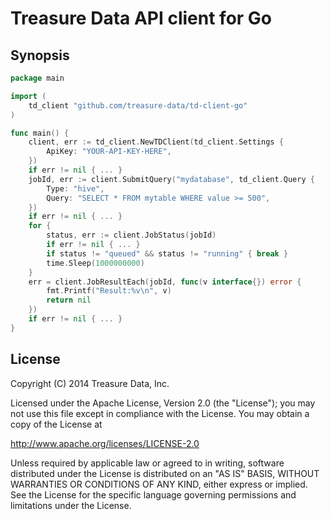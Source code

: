 Treasure Data API client for Go
===============================

Synopsis
--------

```go
package main

import (
	td_client "github.com/treasure-data/td-client-go"
)

func main() {
	client, err := td_client.NewTDClient(td_client.Settings {
		ApiKey: "YOUR-API-KEY-HERE",
	})
	if err != nil { ... }
	jobId, err := client.SubmitQuery("mydatabase", td_client.Query {
		Type: "hive",
		Query: "SELECT * FROM mytable WHERE value >= 500",
	})
	if err != nil { ... }
	for {
		status, err := client.JobStatus(jobId)
		if err != nil { ... }
		if status != "queued" && status != "running" { break }
		time.Sleep(1000000000)
	}
	err = client.JobResultEach(jobId, func(v interface{}) error {
		fmt.Printf("Result:%v\n", v)
		return nil
	})
	if err != nil { ... }
}
```

License
-------

Copyright (C) 2014 Treasure Data, Inc.

Licensed under the Apache License, Version 2.0 (the "License");
you may not use this file except in compliance with the License.
You may obtain a copy of the License at

   http://www.apache.org/licenses/LICENSE-2.0

Unless required by applicable law or agreed to in writing, software
distributed under the License is distributed on an "AS IS" BASIS,
WITHOUT WARRANTIES OR CONDITIONS OF ANY KIND, either express or implied.
See the License for the specific language governing permissions and
limitations under the License.
